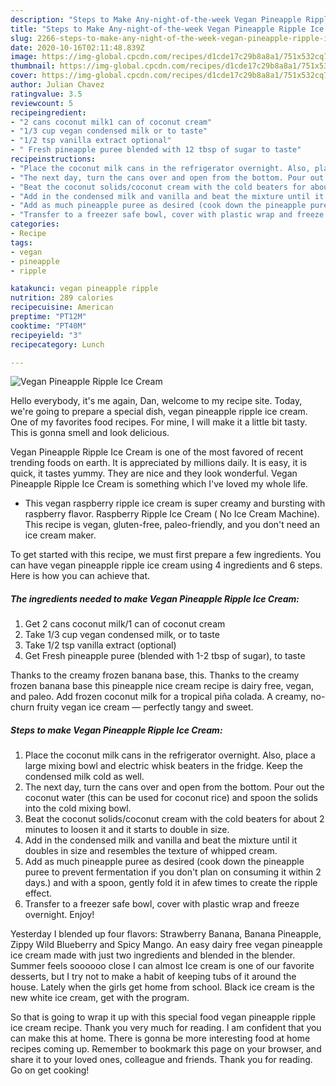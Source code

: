 ```yaml
---
description: "Steps to Make Any-night-of-the-week Vegan Pineapple Ripple Ice Cream"
title: "Steps to Make Any-night-of-the-week Vegan Pineapple Ripple Ice Cream"
slug: 2266-steps-to-make-any-night-of-the-week-vegan-pineapple-ripple-ice-cream
date: 2020-10-16T02:11:48.839Z
image: https://img-global.cpcdn.com/recipes/d1cde17c29b8a8a1/751x532cq70/vegan-pineapple-ripple-ice-cream-recipe-main-photo.jpg
thumbnail: https://img-global.cpcdn.com/recipes/d1cde17c29b8a8a1/751x532cq70/vegan-pineapple-ripple-ice-cream-recipe-main-photo.jpg
cover: https://img-global.cpcdn.com/recipes/d1cde17c29b8a8a1/751x532cq70/vegan-pineapple-ripple-ice-cream-recipe-main-photo.jpg
author: Julian Chavez
ratingvalue: 3.5
reviewcount: 5
recipeingredient:
- "2 cans coconut milk1 can of coconut cream"
- "1/3 cup vegan condensed milk or to taste"
- "1/2 tsp vanilla extract optional"
- " Fresh pineapple puree blended with 12 tbsp of sugar to taste"
recipeinstructions:
- "Place the coconut milk cans in the refrigerator overnight. Also, place a large mixing bowl and electric whisk beaters in the fridge. Keep the condensed milk cold as well."
- "The next day, turn the cans over and open from the bottom. Pour out the coconut water (this can be used for coconut rice) and spoon the solids into the cold mixing bowl."
- "Beat the coconut solids/coconut cream with the cold beaters for about 2 minutes to loosen it and it starts to double in size."
- "Add in the condensed milk and vanilla and beat the mixture until it doubles in size and resembles the texture of whipped cream."
- "Add as much pineapple puree as desired (cook down the pineapple puree to prevent fermentation if you don&#39;t plan on consuming it within 2 days.) and with a spoon, gently fold it in afew times to create the ripple effect."
- "Transfer to a freezer safe bowl, cover with plastic wrap and freeze overnight. Enjoy!"
categories:
- Recipe
tags:
- vegan
- pineapple
- ripple

katakunci: vegan pineapple ripple 
nutrition: 289 calories
recipecuisine: American
preptime: "PT12M"
cooktime: "PT40M"
recipeyield: "3"
recipecategory: Lunch

---
```



![Vegan Pineapple Ripple Ice Cream](https://img-global.cpcdn.com/recipes/d1cde17c29b8a8a1/751x532cq70/vegan-pineapple-ripple-ice-cream-recipe-main-photo.jpg)

Hello everybody, it's me again, Dan, welcome to my recipe site. Today, we're going to prepare a special dish, vegan pineapple ripple ice cream. One of my favorites food recipes. For mine, I will make it a little bit tasty. This is gonna smell and look delicious.

Vegan Pineapple Ripple Ice Cream is one of the most favored of recent trending foods on earth. It is appreciated by millions daily. It is easy, it is quick, it tastes yummy. They are nice and they look wonderful. Vegan Pineapple Ripple Ice Cream is something which I've loved my whole life.

- This vegan raspberry ripple ice cream is super creamy and bursting with raspberry flavor. Raspberry Ripple Ice Cream ( No Ice Cream Machine). This recipe is vegan, gluten-free, paleo-friendly, and you don&#39;t need an ice cream maker.


To get started with this recipe, we must first prepare a few ingredients. You can have vegan pineapple ripple ice cream using 4 ingredients and 6 steps. Here is how you can achieve that.

<!--inarticleads1-->

##### The ingredients needed to make Vegan Pineapple Ripple Ice Cream:

1. Get 2 cans coconut milk/1 can of coconut cream
1. Take 1/3 cup vegan condensed milk, or to taste
1. Take 1/2 tsp vanilla extract (optional)
1. Get  Fresh pineapple puree (blended with 1-2 tbsp of sugar), to taste


Thanks to the creamy frozen banana base, this. Thanks to the creamy frozen banana base this pineapple nice cream recipe is dairy free, vegan, and paleo. Add frozen coconut milk for a tropical piña colada. A creamy, no-churn fruity vegan ice cream — perfectly tangy and sweet. 

<!--inarticleads2-->

##### Steps to make Vegan Pineapple Ripple Ice Cream:

1. Place the coconut milk cans in the refrigerator overnight. Also, place a large mixing bowl and electric whisk beaters in the fridge. Keep the condensed milk cold as well.
1. The next day, turn the cans over and open from the bottom. Pour out the coconut water (this can be used for coconut rice) and spoon the solids into the cold mixing bowl.
1. Beat the coconut solids/coconut cream with the cold beaters for about 2 minutes to loosen it and it starts to double in size.
1. Add in the condensed milk and vanilla and beat the mixture until it doubles in size and resembles the texture of whipped cream.
1. Add as much pineapple puree as desired (cook down the pineapple puree to prevent fermentation if you don&#39;t plan on consuming it within 2 days.) and with a spoon, gently fold it in afew times to create the ripple effect.
1. Transfer to a freezer safe bowl, cover with plastic wrap and freeze overnight. Enjoy!


Yesterday I blended up four flavors: Strawberry Banana, Banana Pineapple, Zippy Wild Blueberry and Spicy Mango. An easy dairy free vegan pineapple ice cream made with just two ingredients and blended in the blender. Summer feels soooooo close I can almost Ice cream is one of our favorite desserts, but I try not to make a habit of keeping tubs of it around the house. Lately when the girls get home from school. Black ice cream is the new white ice cream, get with the program. 

So that is going to wrap it up with this special food vegan pineapple ripple ice cream recipe. Thank you very much for reading. I am confident that you can make this at home. There is gonna be more interesting food at home recipes coming up. Remember to bookmark this page on your browser, and share it to your loved ones, colleague and friends. Thank you for reading. Go on get cooking!
